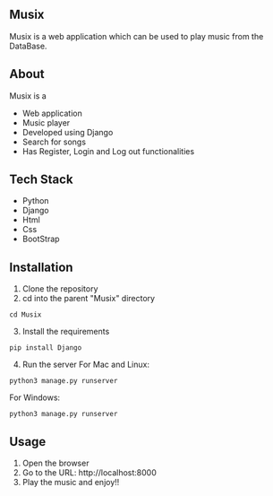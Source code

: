 ## Musix

Musix is a web application which can be used to play music from the DataBase.

## About

Musix is a

- Web application
- Music player
- Developed using Django
- Search for songs
- Has Register, Login and Log out functionalities

## Tech Stack

- Python
- Django
- Html
- Css
- BootStrap

## Installation

1. Clone the repository
2. cd into the parent "Musix" directory

```
cd Musix
```

3. Install the requirements

```
pip install Django
```

4. Run the server
   For Mac and Linux:

```
python3 manage.py runserver

```

For Windows:

```
python3 manage.py runserver
```

## Usage

1. Open the browser
2. Go to the URL: http://localhost:8000
3. Play the music and enjoy!!
